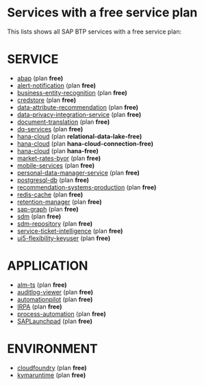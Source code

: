 # Services with a free service plan

This lists shows all SAP BTP services with a free service plan:

# SERVICE

- [abap](services/abap.md) (plan **free)**
- [alert-notification](services/alert-notification.md) (plan **free)**
- [business-entity-recognition](services/business-entity-recognition.md) (plan **free)**
- [credstore](services/credstore.md) (plan **free)**
- [data-attribute-recommendation](services/data-attribute-recommendation.md) (plan **free)**
- [data-privacy-integration-service](services/data-privacy-integration-service.md) (plan **free)**
- [document-translation](services/document-translation.md) (plan **free)**
- [dq-services](services/dq-services.md) (plan **free)**
- [hana-cloud](services/hana-cloud.md) (plan **relational-data-lake-free)**
- [hana-cloud](services/hana-cloud.md) (plan **hana-cloud-connection-free)**
- [hana-cloud](services/hana-cloud.md) (plan **hana-free)**
- [market-rates-byor](services/market-rates-byor.md) (plan **free)**
- [mobile-services](services/mobile-services.md) (plan **free)**
- [personal-data-manager-service](services/personal-data-manager-service.md) (plan **free)**
- [postgresql-db](services/postgresql-db.md) (plan **free)**
- [recommendation-systems-production](services/recommendation-systems-production.md) (plan **free)**
- [redis-cache](services/redis-cache.md) (plan **free)**
- [retention-manager](services/retention-manager.md) (plan **free)**
- [sap-graph](services/sap-graph.md) (plan **free)**
- [sdm](services/sdm.md) (plan **free)**
- [sdm-repository](services/sdm-repository.md) (plan **free)**
- [service-ticket-intelligence](services/service-ticket-intelligence.md) (plan **free)**
- [ui5-flexibility-keyuser](services/ui5-flexibility-keyuser.md) (plan **free)**

# APPLICATION

- [alm-ts](services/alm-ts.md) (plan **free)**
- [auditlog-viewer](services/auditlog-viewer.md) (plan **free)**
- [automationpilot](services/automationpilot.md) (plan **free)**
- [IRPA](services/IRPA.md) (plan **free)**
- [process-automation](services/process-automation.md) (plan **free)**
- [SAPLaunchpad](services/SAPLaunchpad.md) (plan **free)**

# ENVIRONMENT

- [cloudfoundry](services/cloudfoundry.md) (plan **free)**
- [kymaruntime](services/kymaruntime.md) (plan **free)**
